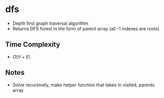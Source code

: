 # dfs

-   Depth first graph traversal algorithm
-   Returns DFS forest in the form of parent array (all -1 indexes are roots)

## Time Complexity

-   $O(V+E)$

## Notes

-   Solve recursively, make helper function that takes in visited, parents array
